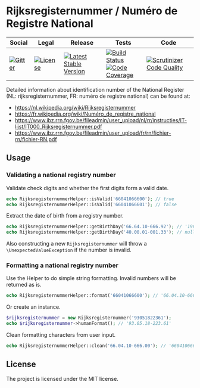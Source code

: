 # Rijksregisternummer / Numéro de Registre National

<table>
<thead>
<tr>
<th>Social</th>
<th>Legal</th>
<th>Release</th>
<th>Tests</th>
<th>Code</th>
</tr>
</thead>
<tbody>
<tr>
<td>
<a href="https://gitter.im/SetBased/php-rijksregisternummer?utm_source=badge&utm_medium=badge&utm_campaign=pr-badge"><img src="https://badges.gitter.im/SetBased/php-rijksregisternummer.svg" alt="Gitter"/></a>
</td>
<td>
<a href="https://packagist.org/packages/setbased/rijksregisternummer"><img src="https://poser.pugx.org/setbased/rijksregisternummer/license" alt="License"/></a>
</td>
<td>
<a href="https://packagist.org/packages/setbased/rijksregisternummer"><img src="https://poser.pugx.org/setbased/rijksregisternummer/v/stable" alt="Latest Stable Version"/></a>
</td>
<td>
<a href="https://github.com/SetBased/php-rijksregisternummer/actions/workflows/unit.yml"><img src="https://github.com/SetBased/php-rijksregisternummer/actions/workflows/unit.yml/badge.svg" alt="Build Status"/></a><br/>
<a href="https://codecov.io/gh/SetBased/php-rijksregisternummer"><img src="https://codecov.io/gh/SetBased/php-rijksregisternummer/branch/master/graph/badge.svg" alt="Code Coverage"/></a>
</td>
<td>
<a href="https://scrutinizer-ci.com/g/SetBased/php-rijksregisternummer/?branch=master"><img src="https://scrutinizer-ci.com/g/SetBased/php-rijksregisternummer/badges/quality-score.png?b=master" alt="Scrutinizer Code Quality"/></a>
</td>
</tr>
</tbody>
</table>

Detailed information about identification number of the National Register (NL: rijksregisternummer, FR: numéro de registre national) can be found at:
* https://nl.wikipedia.org/wiki/Rijksregisternummer
* https://fr.wikipedia.org/wiki/Numéro_de_registre_national
* https://www.ibz.rrn.fgov.be/fileadmin/user_upload/nl/rr/instructies/IT-lijst/IT000_Rijksregisternummer.pdf
* https://www.ibz.rrn.fgov.be/fileadmin/user_upload/fr/rn/fichier-rn/fichier-RN.pdf
 
## Usage

### Validating a national registry number

Validate check digits and whether the first digits form a valid date. 

```php
echo RijksregisternummerHelper::isValid('66041066600'); // true
echo RijksregisternummerHelper::isValid('66041066601'); // false
```

Extract the date of birth from a registry number.

```php
echo RijksregisternummerHelper::getBirthDay('66.64.10-666.92'); // '1966-04-10'
echo RijksregisternummerHelper::getBirthDay('40.00.01-001.33'); // null
```

Also constructing a new `Rijksregisternummer` will throw a `\UnexpectedValueException` if the number is invalid.

### Formatting a national registry number

Use the Helper to do simple string formatting. Invalid numbers will be returned as is.

```php
echo RijksregisternummerHelper::format('66041066600'); // '66.04.10-666.00'
```

Or create an instance.

```php
$rijksregisternummer = new Rijksregisternummer('93051822361');
echo $rijksregisternummer->humanFormat(); // '93.05.18-223.61'
```

Clean formatting characters from user input.

```php
echo RijksregisternummerHelper::clean('66.04.10-666.00'); // '66041066600'
```

##  License
  
The project is licensed under the MIT license.
